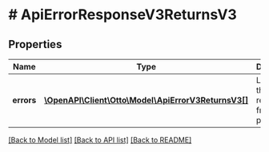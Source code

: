# # ApiErrorResponseV3ReturnsV3

## Properties

Name | Type | Description | Notes
------------ | ------------- | ------------- | -------------
**errors** | [**\OpenAPI\Client\Otto\Model\ApiErrorV3ReturnsV3[]**](ApiErrorV3ReturnsV3.md) | List of all the items received from partner | [optional]

[[Back to Model list]](../../README.md#models) [[Back to API list]](../../README.md#endpoints) [[Back to README]](../../README.md)
